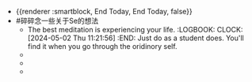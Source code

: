 - {{renderer :smartblock, End Today, End Today, false}}
- #碎碎念一些关于Se的想法
	- The best meditation is experiencing your life.
	  :LOGBOOK:
	  CLOCK: [2024-05-02 Thu 11:21:56]
	  :END:
	  Just do as a student does.
	  You'll find it when you go through the oridinory self.
	-
	-
	-